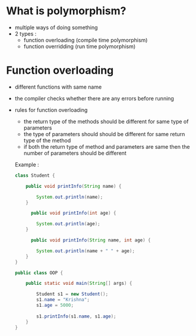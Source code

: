 # What is polymorphism?
- multiple ways of doing something
- 2 types :
  - function overloading (compile time polymorphism)
  - function overridding (run time polymorphism)

# Function overloading
- different functions with same name
- the compiler checks whether there are any errors before running 
- rules for function overloading
  - the return type of the methods should be different for same type of parameters 
  - the type of parameters should should be different for same return type of the method
  - if both the return type of method and parameters are same then the number of parameters should be different

  Example :
  ```java
  class Student {

      public void printInfo(String name) {

          System.out.println(name);
      }

        public void printInfo(int age) {

          System.out.println(age);
      }

        public void printInfo(String name, int age) {

          System.out.println(name + " " + age);
      }
  }

  public class OOP {

      public static void main(String[] args) {

          Student s1 = new Student();
          s1.name = "Krishna";
          s1.age = 5000;
    
          s1.printInfo(s1.name, s1.age);
      }
  }
